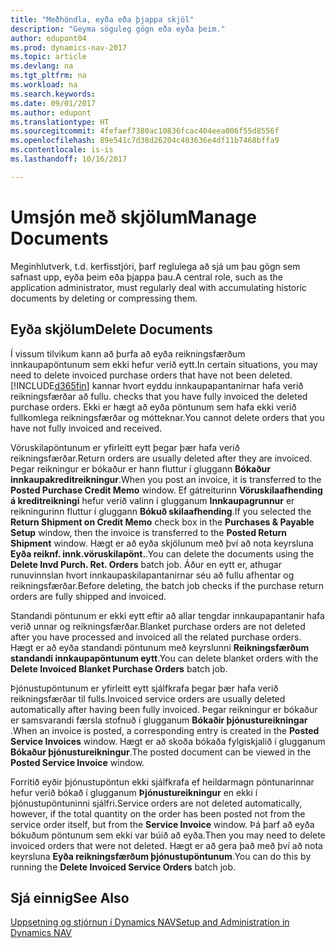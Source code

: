 ```yaml
---
title: "Meðhöndla, eyða eða þjappa skjöl"
description: "Geyma söguleg gögn eða eyða þeim."
author: edupont04
ms.prod: dynamics-nav-2017
ms.topic: article
ms.devlang: na
ms.tgt_pltfrm: na
ms.workload: na
ms.search.keywords: 
ms.date: 09/01/2017
ms.author: edupont
ms.translationtype: HT
ms.sourcegitcommit: 4fefaef7380ac10836fcac404eea006f55d8556f
ms.openlocfilehash: 89e541c7d38d26204c403636e4df11b7468bffa9
ms.contentlocale: is-is
ms.lasthandoff: 10/16/2017

---
```

# <a name="manage-documents"></a><span data-ttu-id="abac5-103">Umsjón með skjölum</span><span class="sxs-lookup"><span data-stu-id="abac5-103">Manage Documents</span></span>
<span data-ttu-id="abac5-104">Meginhlutverk, t.d. kerfisstjóri, þarf reglulega að sjá um þau gögn sem safnast upp, eyða þeim eða þjappa þau.</span><span class="sxs-lookup"><span data-stu-id="abac5-104">A central role, such as the application administrator, must regularly deal with accumulating historic documents by deleting or compressing them.</span></span>  

## <a name="delete-documents"></a><span data-ttu-id="abac5-105">Eyða skjölum</span><span class="sxs-lookup"><span data-stu-id="abac5-105">Delete Documents</span></span>
<span data-ttu-id="abac5-106">Í vissum tilvikum kann að þurfa að eyða reikningsfærðum innkaupapöntunum sem ekki hefur verið eytt.</span><span class="sxs-lookup"><span data-stu-id="abac5-106">In certain situations, you may need to delete invoiced purchase orders that have not been deleted.</span></span> [!INCLUDE[d365fin](includes/d365fin_md.md)]<span data-ttu-id="abac5-107"> kannar hvort eyddu innkaupapantanirnar hafa verið reikningsfærðar að fullu.</span><span class="sxs-lookup"><span data-stu-id="abac5-107"> checks that you have fully invoiced the deleted purchase orders.</span></span> <span data-ttu-id="abac5-108">Ekki er hægt að eyða pöntunum sem hafa ekki verið fullkomlega reikningsfærðar og mótteknar.</span><span class="sxs-lookup"><span data-stu-id="abac5-108">You cannot delete orders that you have not fully invoiced and received.</span></span>  

<span data-ttu-id="abac5-109">Vöruskilapöntunum er yfirleitt eytt þegar þær hafa verið reikningsfærðar.</span><span class="sxs-lookup"><span data-stu-id="abac5-109">Return orders are usually deleted after they are invoiced.</span></span> <span data-ttu-id="abac5-110">Þegar reikningur er bókaður er hann fluttur í gluggann **Bókaður innkaupakreditreikningur**.</span><span class="sxs-lookup"><span data-stu-id="abac5-110">When you post an invoice, it is transferred to the **Posted Purchase Credit Memo** window.</span></span> <span data-ttu-id="abac5-111">Ef gátreiturinn **Vöruskilaafhending á kreditreikningi** hefur verið valinn í glugganum **Innkaupagrunnur** er reikningurinn fluttur í gluggann **Bókuð skilaafhending**.</span><span class="sxs-lookup"><span data-stu-id="abac5-111">If you selected the **Return Shipment on Credit Memo** check box in the **Purchases & Payable Setup** window, then the invoice is transferred to the **Posted Return Shipment** window.</span></span> <span data-ttu-id="abac5-112">Hægt er að eyða skjölunum með því að nota keyrsluna **Eyða reiknf. innk.vöruskilapönt.**.</span><span class="sxs-lookup"><span data-stu-id="abac5-112">You can delete the documents using the **Delete Invd Purch. Ret. Orders** batch job.</span></span> <span data-ttu-id="abac5-113">Áður en eytt er, athugar runuvinnslan hvort innkaupaskilapantanirnar séu að fullu afhentar og reikningsfærðar.</span><span class="sxs-lookup"><span data-stu-id="abac5-113">Before deleting, the batch job checks if the purchase return orders are fully shipped and invoiced.</span></span>  

<span data-ttu-id="abac5-114">Standandi pöntunum er ekki eytt eftir að allar tengdar innkaupapantanir hafa verið unnar og reikningsfærðar.</span><span class="sxs-lookup"><span data-stu-id="abac5-114">Blanket purchase orders are not deleted after you have processed and invoiced all the related purchase orders.</span></span> <span data-ttu-id="abac5-115">Hægt er að eyða standandi pöntunum með keyrslunni **Reikningsfærðum standandi innkaupapöntunum eytt**.</span><span class="sxs-lookup"><span data-stu-id="abac5-115">You can delete blanket orders with the **Delete Invoiced Blanket Purchase Orders** batch job.</span></span>  

<span data-ttu-id="abac5-116">Þjónustupöntunum er yfirleitt eytt sjálfkrafa þegar þær hafa verið reikningsfærðar til fulls.</span><span class="sxs-lookup"><span data-stu-id="abac5-116">Invoiced service orders are usually deleted automatically after having been fully invoiced.</span></span> <span data-ttu-id="abac5-117">Þegar reikningur er bókaður er samsvarandi færsla stofnuð í glugganum  **Bókaðir þjónustureikningar** .</span><span class="sxs-lookup"><span data-stu-id="abac5-117">When an invoice is posted, a corresponding entry is created in the **Posted Service Invoices** window.</span></span> <span data-ttu-id="abac5-118">Hægt er að skoða bókaða fylgiskjalið í glugganum **Bókaður þjónustureikningur**.</span><span class="sxs-lookup"><span data-stu-id="abac5-118">The posted document can be viewed in the **Posted Service Invoice** window.</span></span>  

<span data-ttu-id="abac5-119">Forritið eyðir þjónustupöntun ekki sjálfkrafa ef heildarmagn pöntunarinnar hefur verið bókað í glugganum **Þjónustureikningur** en ekki í þjónustupöntuninni sjálfri.</span><span class="sxs-lookup"><span data-stu-id="abac5-119">Service orders are not deleted automatically, however, if the total quantity on the order has been posted not from the service order itself, but from the **Service Invoice** window.</span></span> <span data-ttu-id="abac5-120">Þá þarf að eyða bókuðum pöntunum sem ekki var búið að eyða.</span><span class="sxs-lookup"><span data-stu-id="abac5-120">Then you may need to delete invoiced orders that were not deleted.</span></span> <span data-ttu-id="abac5-121">Hægt er að gera það með því að nota keyrsluna **Eyða reikningsfærðum þjónustupöntunum**.</span><span class="sxs-lookup"><span data-stu-id="abac5-121">You can do this by running the **Delete Invoiced Service Orders** batch job.</span></span>  

## <a name="see-also"></a><span data-ttu-id="abac5-122">Sjá einnig</span><span class="sxs-lookup"><span data-stu-id="abac5-122">See Also</span></span>  
[<span data-ttu-id="abac5-123">Uppsetning og stjórnun í Dynamics NAV</span><span class="sxs-lookup"><span data-stu-id="abac5-123">Setup and Administration in Dynamics NAV</span></span>](admin-setup-and-administration.md)  

